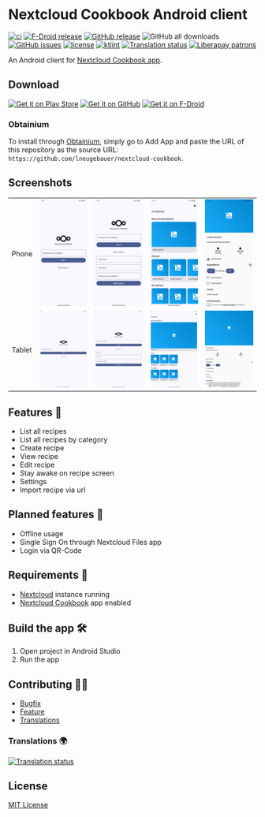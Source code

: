 # Nextcloud Cookbook Android client

[![ci](https://github.com/lneugebauer/nextcloud-cookbook/actions/workflows/ci.yml/badge.svg)](https://github.com/lneugebauer/nextcloud-cookbook/actions/workflows/ci.yml)
[![F-Droid release](https://img.shields.io/f-droid/v/de.lukasneugebauer.nextcloudcookbook.svg?logo=F-Droid)](https://f-droid.org/packages/de.lukasneugebauer.nextcloudcookbook/)
[![GitHub release](https://img.shields.io/github/release/lneugebauer/nextcloud-cookbook.svg?logo=github)](https://github.com/lneugebauer/nextcloud-cookbook/releases)
![GitHub all downloads](https://img.shields.io/github/downloads/lneugebauer/nextcloud-cookbook/total?logo=github)
[![GitHub issues](https://img.shields.io/github/issues/lneugebauer/nextcloud-cookbook.svg?logo=github)](https://github.com/lneugebauer/nextcloud-cookbook/issues)
[![license](https://img.shields.io/badge/license-MIT-blue.svg)](https://github.com/lneugebauer/nextcloud-cookbook/blob/main/LICENSE)
[![ktlint](https://img.shields.io/badge/code%20style-%E2%9D%A4-FF4081.svg)](https://ktlint.github.io/)
[![Translation status](https://hosted.weblate.org/widget/nextcloud-cookbook/svg-badge.svg)](https://hosted.weblate.org/engage/nextcloud-cookbook/)
[![Liberapay patrons](https://img.shields.io/liberapay/patrons/lneugebauer.svg?logo=liberapay)](https://liberapay.com/lneugebauer/)

An Android client for [Nextcloud Cookbook app](https://github.com/nextcloud/cookbook).

## Download

[<img src="https://play.google.com/intl/en_us/badges/images/generic/en_badge_web_generic.png"
    alt="Get it on Play Store"
    height="80">](https://play.google.com/store/apps/details?id=de.lukasneugebauer.nextcloudcookbook)
[<img src="/docs/assets/images/get_it_on_github.png"
    alt="Get it on GitHub"
    height="80">](https://github.com/lneugebauer/nextcloud-cookbook/releases)
[<img src="https://fdroid.gitlab.io/artwork/badge/get-it-on.png"
    alt="Get it on F-Droid"
    height="80">](https://f-droid.org/packages/de.lukasneugebauer.nextcloudcookbook/)

### Obtainium

To install through [Obtainium](https://github.com/ImranR98/Obtainium/tree/main?tab=readme-ov-file#installation), simply go to Add App and paste the URL of this repository as the source URL: `https://github.com/lneugebauer/nextcloud-cookbook`.

## Screenshots
<table>
    <tr>
        <td>Phone</td>
        <td><img src="fastlane/metadata/android/en-US/images/phoneScreenshots/1.png" alt="Phone screenshot 1"></td>
        <td><img src="fastlane/metadata/android/en-US/images/phoneScreenshots/2.png" alt="Phone screenshot 2"></td>
        <td><img src="fastlane/metadata/android/en-US/images/phoneScreenshots/3.png" alt="Phone screenshot 3"></td>
        <td><img src="fastlane/metadata/android/en-US/images/phoneScreenshots/4.png" alt="Phone screenshot 4"></td>
    </tr>
    <tr>
        <td>Tablet</td>
        <td><img src="fastlane/metadata/android/en-US/images/tenInchScreenshots/1.png" alt="Tablet screenshot 1"></td>
        <td><img src="fastlane/metadata/android/en-US/images/tenInchScreenshots/2.png" alt="Tablet screenshot 2"></td>
        <td><img src="fastlane/metadata/android/en-US/images/tenInchScreenshots/3.png" alt="Tablet screenshot 3"></td>
        <td><img src="fastlane/metadata/android/en-US/images/tenInchScreenshots/4.png" alt="Tablet screenshot 4"></td>
    </tr>
</table>

## Features :rocket:

- List all recipes
- List all recipes by category
- Create recipe
- View recipe
- Edit recipe
- Stay awake on recipe screen
- Settings
- Import recipe via url

## Planned features :checkered_flag:

- Offline usage
- Single Sign On through Nextcloud Files app
- Login via QR-Code

## Requirements :link:

* [Nextcloud](https://nextcloud.com/) instance running
* [Nextcloud Cookbook](https://github.com/nextcloud/cookbook) app enabled

## Build the app :hammer_and_wrench:

1. Open project in Android Studio
2. Run the app

## Contributing :office_worker:

- [Bugfix](https://github.com/lneugebauer/nextcloud-cookbook/blob/main/docs/contributing.md#bugfix)
- [Feature](https://github.com/lneugebauer/nextcloud-cookbook/blob/main/docs/contributing.md#featuresimprovements)
- [Translations](https://github.com/lneugebauer/nextcloud-cookbook/blob/main/docs/contributing.md#translations)

### Translations :earth_africa:

[![Translation status](https://hosted.weblate.org/widget/nextcloud-cookbook/287x66-grey.png)](https://hosted.weblate.org/engage/nextcloud-cookbook/)

## License

[MIT License](https://github.com/lneugebauer/nextcloud-cookbook/blob/main/LICENSE)
